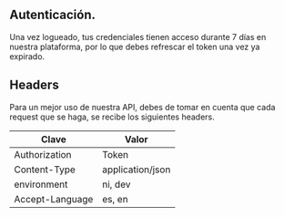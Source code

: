 ## Autenticación.

Una vez logueado, tus credenciales tienen acceso durante 7 días en nuestra plataforma, por lo que debes refrescar el token una vez ya expirado.

## Headers

Para un mejor uso de nuestra API, debes de tomar en cuenta que cada request que se haga, se recibe los siguientes headers.

| Clave  | Valor |
|-------|-------|
| Authorization | Token | 
| Content-Type | application/json |
| environment | ni, dev |
| Accept-Language | es, en |